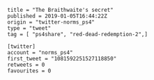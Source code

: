 ```
title = "The Braithwaite's secret"
published = 2019-01-05T16:44:22Z
origin = "twitter-norms_ps4"
type = "tweet"
tag = [ "ps4share", "red-dead-redemption-2",]

[twitter]
account = "norms_ps4"
first_tweet = "1081592251527118850"
retweets = 0
favourites = 0
```

<p class='image'><img src='https://mnf.m17s.net/2019/01/05/DwKWaxOXgAAdcTz.jpg' alt=''></p>

